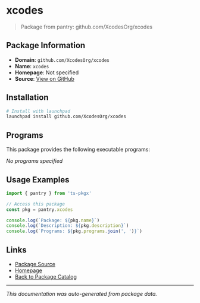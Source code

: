 # xcodes

> Package from pantry: github.com/XcodesOrg/xcodes

## Package Information

- **Domain**: `github.com/XcodesOrg/xcodes`
- **Name**: `xcodes`
- **Homepage**: Not specified
- **Source**: [View on GitHub](https://github.com/pkgxdev/pantry/tree/main/projects/github.com/XcodesOrg/xcodes/package.yml)

## Installation

```bash
# Install with launchpad
launchpad install github.com/XcodesOrg/xcodes
```

## Programs

This package provides the following executable programs:

*No programs specified*

## Usage Examples

```typescript
import { pantry } from 'ts-pkgx'

// Access this package
const pkg = pantry.xcodes

console.log(`Package: ${pkg.name}`)
console.log(`Description: ${pkg.description}`)
console.log(`Programs: ${pkg.programs.join(', ')}`)
```

## Links

- [Package Source](https://github.com/pkgxdev/pantry/tree/main/projects/github.com/XcodesOrg/xcodes/package.yml)
- [Homepage](#)
- [Back to Package Catalog](../../../package-catalog.md)

---

*This documentation was auto-generated from package data.*
